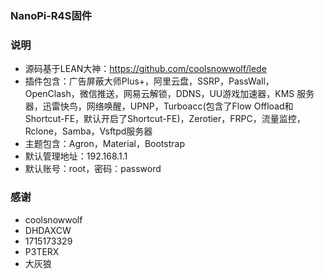 ### NanoPi-R4S固件

### 说明 

- 源码基于LEAN大神：https://github.com/coolsnowwolf/lede
- 插件包含：广告屏蔽大师Plus+，阿里云盘，SSRP，PassWall，OpenClash，微信推送，网易云解锁，DDNS，UU游戏加速器，KMS 服务器，迅雷快鸟，网络唤醒，UPNP，Turboacc(包含了Flow Offload和Shortcut-FE，默认开启了Shortcut-FE)，Zerotier，FRPC，流量监控，Rclone，Samba，Vsftpd服务器
- 主题包含：Agron，Material，Bootstrap
- 默认管理地址：192.168.1.1
- 默认账号：root，密码：password

### 感谢

- coolsnowwolf
- DHDAXCW
- 1715173329
- P3TERX
- 大灰狼
